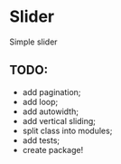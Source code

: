 # Slider
Simple slider
## TODO:
- add pagination;
- add loop;
- add autowidth;
- add vertical sliding;
- split class into modules;
- add tests;
- create package!
